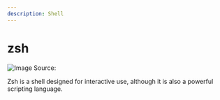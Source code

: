```yaml
---
description: Shell
---
```


# zsh

![Image Source: ](PENDING)

Zsh is a shell designed for interactive use, although it is also a powerful scripting language. 